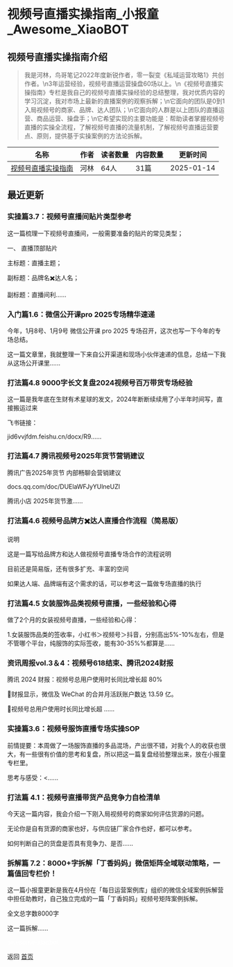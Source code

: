 # 视频号直播实操指南_小报童_Awesome_XiaoBOT

## 视频号直播实操指南介绍
> 我是河林，鸟哥笔记2022年度新锐作者，零一裂变《私域运营攻略1》共创作者。\n3年运营经验，视频号直播运营操盘60场以上。\n《视频号直播实操指南》专栏是我自己的视频号直播实操经验的总结整理，我对优质内容的学习沉淀，我对市场上最新的直播案例的观察拆解；\n它面向的团队是0到1入局视频号的商家、品牌、达人团队；\n它面向的人群是以上团队的直播运营、商品运营、操盘手；\n它希望实现的主要功能是：帮助读者掌握视频号直播的实操全流程，了解视频号直播的流量机制，了解视频号直播运营要点、原则，提供基于实操案例的方法论拆解。  
  


|名称|作者|读者数量|内容数量|更新时间|
|---|---|---|---|---|
|[视频号直播实操指南](https://xiaobot.net/p/helin0217?refer=0b133df9-27dc-423b-8101-639049001c13)|河林|64人|31篇|2025-01-14|

## 最近更新
### 实操篇3.7：视频号直播间贴片类型参考

这一篇梳理一下视频号直播间，一般需要准备的贴片的常见类型；

一、 直播顶部贴片

主标题：直播主题；

副标题：品牌名✖️达人名；

副标题：直播间利......

### 入门篇1.6：微信公开课pro 2025专场精华速递

今年，1月8号、1月9号 微信公开课 pro 2025 专场召开，这次也写一下今年的专场总结。

这一篇文章里，我就整理一下来自公开渠道和现场小伙伴速递的信息，总结一下我从这场公开课里......

### 打法篇4.8 9000字长文复盘2024视频号百万带货专场经验

这一篇是我年底在生财有术星球的发文，2024年断断续续用了小半年时间写，直接搬运过来

飞书链接：

jid6vvjfdm.feishu.cn/docx/R9......

### 打法篇4.7 腾讯视频号2025年货节营销建议

腾讯广告2025年货节 内部畅聊会营销建议

docs.qq.com/doc/DUElaWFJyYUlneUZI

腾讯小店 2025年货节激......

### 打法篇4.6 视频号品牌方✖️达人直播合作流程（简易版）

说明

这是一篇写给品牌方和达人做视频号直播专场合作的流程说明

目前还是简易版，还有很多扩充、丰富的空间

如果达人端、品牌端有这个需求的话，可以参考这一篇做专场直播的执行

### 打法篇4.5 女装服饰品类视频号直播，一些经验和心得

做了2个月的女装视频号直播，一些经验和心得：

1.女装服饰品类的签收率，小红书＞视频号＞抖音，分别高出5%-10%左右，但是不管哪个平台，纯服饰的实际签收，能有30-35%%都算是......

### 资讯周报vol.3＆4：视频号618结束、腾讯2024财报

腾讯 2024 财报：视频号总用户使用时长同比增长超 80%

🔻财报显示，微信及 WeChat 的合并月活跃账户数达 13.59 亿。

🔻视频号总用户使用时长同比增长超 ......

### 实操篇3.6：视频号服饰直播专场实操SOP

前情提要：本周做了一场服饰直播的多品混场，产出很不错，对我个人的收获也很大，有一些很有价值的思考和复盘，所以把这一篇复盘经验整理出来，放在小报童专栏里。

思考与感受：<......

### 打法篇 4.1：视频号直播带货产品竞争力自检清单

今天这一篇内容，我会介绍一下刚入局视频号的商家如何评估货源的问题。

无论你是自有货源的商家也好，与供应链厂家合作也好，都可以参考。

如何判断自己的货盘是否具有竞争力、是否......

### 拆解篇 7.2：8000+字拆解「丁香妈妈」微信矩阵全域联动策略，一篇值回专栏价！

这一篇小报童更新是我在4月份在「每日运营案例库」组织的微信全域案例拆解营中担任助教时，自己独立完成的一篇「丁香妈妈」视频号矩阵案例拆解。

全文总字数8000字

这一篇拆解......


<a href="https://github.com/Reno9527/awesome-xiaobot" style="color: white; text-decoration: none;">awesome-xiaobot</a>

返回 [首页](../README.md)
